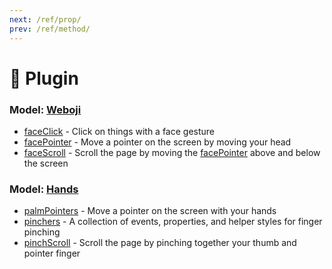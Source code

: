 ```yaml
---
next: /ref/prop/
prev: /ref/method/
---
```

# 🔌 Plugin

<!-- - [fingerPointer](/ref/plugin/fingerPointer) - [Handpose](/ref/model/handpose) Use your finger as if it were a laser pointer (it's a bit rough 😅) -->
<!-- ### [Handpose](/ref/model/handpose)
- [handScroll](/ref/plugin/handScroll) - ✊ Close your hand to "grab" and scroll it up and down
- [palmPointer](/ref/plugin/palmPointer) - 🖐 Move a pointer on the screen by facing your palm towards it
- [pinchClick](/ref/plugin/pinchClick) - 👌 Pinch your thumb and index finger to click on things -->

### Model: [Weboji](/ref/model/weboji/)
- [faceClick](/ref/plugin/faceClick/) - Click on things with a face gesture
- [facePointer](/ref/plugin/facePointer/) - Move a pointer on the screen by moving your head
- [faceScroll](/ref/plugin/faceScroll/) - Scroll the page by moving the [facePointer](/ref/plugin/facePointer/) above and below the screen

### Model: [Hands](/ref/model/hands/)
- [palmPointers](/ref/plugin/palmPointers/) - Move a pointer on the screen with your hands
- [pinchers](/ref/plugin/pinchers/) - A collection of events, properties, and helper styles for finger pinching
- [pinchScroll](/ref/plugin/pinchScroll/) - Scroll the page by pinching together your thumb and pointer finger